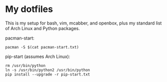 # My dotfiles

This is my setup for bash, vim, mcabber, and openbox, plus my standard list of Arch Linux and Python packages.

pacman-start:

```
pacman -S $(cat pacman-start.txt)
```

pip-start (assumes Arch Linux):

```
rm /usr/bin/python
ln -s /usr/bin/python2 /usr/bin/python
pip install --upgrade -r pip-start.txt
```
